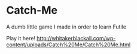 Catch-Me
========

A dumb little game I made in order to learn Futile

Play it here! http://whitakerblackall.com/wp-content/uploads/Catch%20Me/Catch%20Me.html